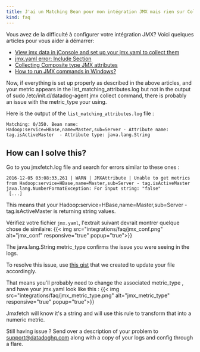```yaml
---
title: J'ai un Matching Bean pour mon intégration JMX mais rien sur Collect!
kind: faq
---
```


Vous avez de la difficulté à configurer votre intégration JMX? Voici quelques articles pour vous aider à démarrer:

* [View jmx data in jConsole and set up your jmx.yaml to collect them][1]
* [jmx.yaml error: Include Section][2]
* [Collecting Composite type JMX attributes][3]
* [How to run JMX commands in Windows?][4]

Now, if everything is set up properly as described in the above articles, and your metric appears in the list_matching_attributes.log but not in the output of  sudo /etc/init.d/datadog-agent jmx collect command, there is probably an issue with the metric_type your using.

Here is the output of the  `list_matching_attributes.log` file :
```
Matching: 0/350. Bean name: Hadoop:service=HBase,name=Master,sub=Server - Attribute name: tag.isActiveMaster  - Attribute type: java.lang.String
```

## How can I solve this?

Go to you jmxfetch.log file and search for errors similar to these ones :

```
2016-12-05 03:08:33,261 | WARN | JMXAttribute | Unable to get metrics from Hadoop:service=HBase,name=Master,sub=Server - tag.isActiveMaster
java.lang.NumberFormatException: For input string: "false"
 [...]
```

This means that your  Hadoop:service=HBase,name=Master,sub=Server - tag.isActiveMaster is returning string values.

Vérifiez votre fichier `jmx.yaml`, l'extrait suivant devrait montrer quelque chose de similaire:
{{< img src="integrations/faq/jmx_conf.png" alt="jmx_conf" responsive="true" popup="true">}}

The java.lang.String metric_type confirms the issue you were seeing in the logs.

To resolve this issue, use [this gist][5] that we created to update your file accordingly.

That means you'll probably need to change the associated metric_type , and have your jmx.yaml look like this :
{{< img src="integrations/faq/jmx_metric_type.png" alt="jmx_metric_type" responsive="true" popup="true">}}

Jmxfetch will know it's a string and will use this rule to transform that into a numeric metric.

Still having issue ? Send over a description of your problem to support@datadoghq.com along with a copy of your logs and config through a flare.

[1]: /integrations/faq/view-jmx-data-in-jconsole-and-set-up-your-jmx-yaml-to-collect-them
[2]: /integrations/faq/jmx-yaml-error-include-section
[3]: /integrations/faq/collecting-composite-type-jmx-attributes
[4]: /integrations/faq/how-to-run-jmx-commands-in-windows
[5]: https://github.com/DataDog/jmxfetch/blob/master/src/test/resources/jmx.yaml#L32-L37
